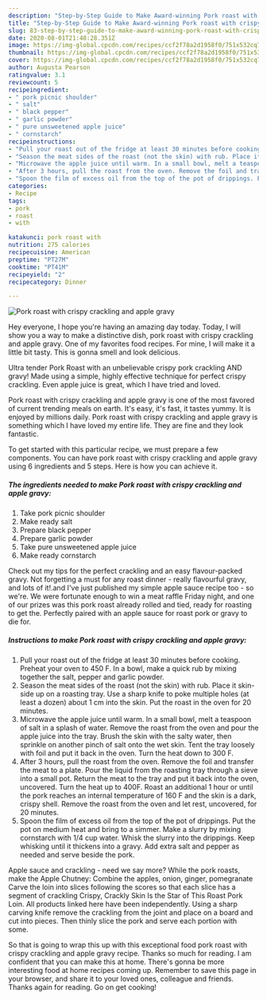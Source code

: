 ```yaml
---
description: "Step-by-Step Guide to Make Award-winning Pork roast with crispy crackling and apple gravy"
title: "Step-by-Step Guide to Make Award-winning Pork roast with crispy crackling and apple gravy"
slug: 83-step-by-step-guide-to-make-award-winning-pork-roast-with-crispy-crackling-and-apple-gravy
date: 2020-08-01T21:48:28.351Z
image: https://img-global.cpcdn.com/recipes/ccf2f78a2d1958f0/751x532cq70/pork-roast-with-crispy-crackling-and-apple-gravy-recipe-main-photo.jpg
thumbnail: https://img-global.cpcdn.com/recipes/ccf2f78a2d1958f0/751x532cq70/pork-roast-with-crispy-crackling-and-apple-gravy-recipe-main-photo.jpg
cover: https://img-global.cpcdn.com/recipes/ccf2f78a2d1958f0/751x532cq70/pork-roast-with-crispy-crackling-and-apple-gravy-recipe-main-photo.jpg
author: Augusta Pearson
ratingvalue: 3.1
reviewcount: 5
recipeingredient:
- " pork picnic shoulder"
- " salt"
- " black pepper"
- " garlic powder"
- " pure unsweetened apple juice"
- " cornstarch"
recipeinstructions:
- "Pull your roast out of the fridge at least 30 minutes before cooking. Preheat your oven to 450 F. In a bowl, make a quick rub by mixing together the salt, pepper and garlic powder."
- "Season the meat sides of the roast (not the skin) with rub. Place it skin-side up on a roasting tray. Use a sharp knife to poke multiple holes (at least a dozen) about 1 cm into the skin. Put the roast in the oven for 20 minutes."
- "Microwave the apple juice until warm. In a small bowl, melt a teaspoon of salt in a splash of water. Remove the roast from the oven and pour the apple juice into the tray. Brush the skin with the salty water, then sprinkle on another pinch of salt onto the wet skin. Tent the tray loosely with foil and put it back in the oven. Turn the heat down to 300 F."
- "After 3 hours, pull the roast from the oven. Remove the foil and transfer the meat to a plate. Pour the liquid from the roasting tray through a sieve into a small pot. Return the meat to the tray and put it back into the oven, uncovered. Turn the heat up to 400F. Roast an additional 1 hour or until the pork reaches an internal temperature of 160 F and the skin is a dark, crispy shell. Remove the roast from the oven and let rest, uncovered, for 20 minutes."
- "Spoon the film of excess oil from the top of the pot of drippings. Put the pot on medium heat and bring to a simmer. Make a slurry by mixing cornstarch with 1/4 cup water. Whisk the slurry into the drippings. Keep whisking until it thickens into a gravy. Add extra salt and pepper as needed and serve beside the pork."
categories:
- Recipe
tags:
- pork
- roast
- with

katakunci: pork roast with 
nutrition: 275 calories
recipecuisine: American
preptime: "PT27M"
cooktime: "PT41M"
recipeyield: "2"
recipecategory: Dinner

---
```



![Pork roast with crispy crackling and apple gravy](https://img-global.cpcdn.com/recipes/ccf2f78a2d1958f0/751x532cq70/pork-roast-with-crispy-crackling-and-apple-gravy-recipe-main-photo.jpg)

Hey everyone, I hope you're having an amazing day today. Today, I will show you a way to make a distinctive dish, pork roast with crispy crackling and apple gravy. One of my favorites food recipes. For mine, I will make it a little bit tasty. This is gonna smell and look delicious.

Ultra tender Pork Roast with an unbelievable crispy pork crackling AND gravy! Made using a simple, highly effective technique for perfect crispy crackling. Even apple juice is great, which I have tried and loved.

Pork roast with crispy crackling and apple gravy is one of the most favored of current trending meals on earth. It's easy, it's fast, it tastes yummy. It is enjoyed by millions daily. Pork roast with crispy crackling and apple gravy is something which I have loved my entire life. They are fine and they look fantastic.


To get started with this particular recipe, we must prepare a few components. You can have pork roast with crispy crackling and apple gravy using 6 ingredients and 5 steps. Here is how you can achieve it.

##### The ingredients needed to make Pork roast with crispy crackling and apple gravy:

1. Take  pork picnic shoulder
1. Make ready  salt
1. Prepare  black pepper
1. Prepare  garlic powder
1. Take  pure unsweetened apple juice
1. Make ready  cornstarch


Check out my tips for the perfect crackling and an easy flavour-packed gravy. Not forgetting a must for any roast dinner - really flavourful gravy, and lots of it!.and I&#39;ve just published my simple apple sauce recipe too - so we&#39;re. We were fortunate enough to win a meat raffle Friday night, and one of our prizes was this pork roast already rolled and tied, ready for roasting to get the. Perfectly paired with an apple sauce for roast pork or gravy to die for. 

##### Instructions to make Pork roast with crispy crackling and apple gravy:

1. Pull your roast out of the fridge at least 30 minutes before cooking. Preheat your oven to 450 F. In a bowl, make a quick rub by mixing together the salt, pepper and garlic powder.
1. Season the meat sides of the roast (not the skin) with rub. Place it skin-side up on a roasting tray. Use a sharp knife to poke multiple holes (at least a dozen) about 1 cm into the skin. Put the roast in the oven for 20 minutes.
1. Microwave the apple juice until warm. In a small bowl, melt a teaspoon of salt in a splash of water. Remove the roast from the oven and pour the apple juice into the tray. Brush the skin with the salty water, then sprinkle on another pinch of salt onto the wet skin. Tent the tray loosely with foil and put it back in the oven. Turn the heat down to 300 F.
1. After 3 hours, pull the roast from the oven. Remove the foil and transfer the meat to a plate. Pour the liquid from the roasting tray through a sieve into a small pot. Return the meat to the tray and put it back into the oven, uncovered. Turn the heat up to 400F. Roast an additional 1 hour or until the pork reaches an internal temperature of 160 F and the skin is a dark, crispy shell. Remove the roast from the oven and let rest, uncovered, for 20 minutes.
1. Spoon the film of excess oil from the top of the pot of drippings. Put the pot on medium heat and bring to a simmer. Make a slurry by mixing cornstarch with 1/4 cup water. Whisk the slurry into the drippings. Keep whisking until it thickens into a gravy. Add extra salt and pepper as needed and serve beside the pork.


Apple sauce and crackling - need we say more? While the pork roasts, make the Apple Chutney: Combine the apples, onion, ginger, pomegranate Carve the loin into slices following the scores so that each slice has a segment of crackling Crispy, Crackly Skin Is the Star of This Roast Pork Loin. All products linked here have been independently. Using a sharp carving knife remove the crackling from the joint and place on a board and cut into pieces. Then thinly slice the pork and serve each portion with some. 

So that is going to wrap this up with this exceptional food pork roast with crispy crackling and apple gravy recipe. Thanks so much for reading. I am confident that you can make this at home. There's gonna be more interesting food at home recipes coming up. Remember to save this page in your browser, and share it to your loved ones, colleague and friends. Thanks again for reading. Go on get cooking!
